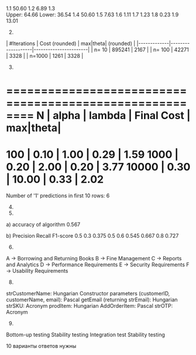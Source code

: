 1.1     50.60
1.2     6.89
1.3     
Upper: 64.66 
Lower: 36.54 
1.4     50.60
1.5     7.63
1.6     1.11
1.7     1.23
1.8     0.23
1.9     13.01

2.
| #Iterations |  Cost (rounded)  |  max|theta| (rounded) |
|-------------|-------------------|-----------------------|
| n=  10      | 895241              | 2167                   |
| n= 100      | 42271              | 3328                   |
| n=1000      | 1261              | 3328                   |

3.
========================================================
   N    | alpha  | lambda | Final Cost |  max|theta| 
========================================================
   100 |  0.10 |   1.00 |       0.29 |       1.59
  1000 |  0.20 |   2.00 |       0.20 |       3.77
 10000 |  0.30 |  10.00 |       0.33 |       2.02
========================================================

Number of '1' predictions in first 10 rows: 6

4.


5.
a)    accuracy of algorithm   0.567

b)
 Precision     Recall     F1-score
     0.5       0.3        0.375
     0.5       0.6        0.545
     0.667     0.8        0.727


6.
A → Borrowing and Returning Books
B → Fine Management
C → Reports and Analytics
D → Performance Requirements
E → Security Requirements
F → Usability Requirements

8.
strCustomerName: Hungarian
Constructor parameters (customerID, customerName, email): Pascal
getEmail (returning strEmail): Hungarian
strSKU: Acronym
prodItem: Hungarian
AddOrderItem: Pascal
strOTP: Acronym

9.
Bottom-up testing
Stability testing
Integration test
Stability testing
 
10 варианты ответов нужны
